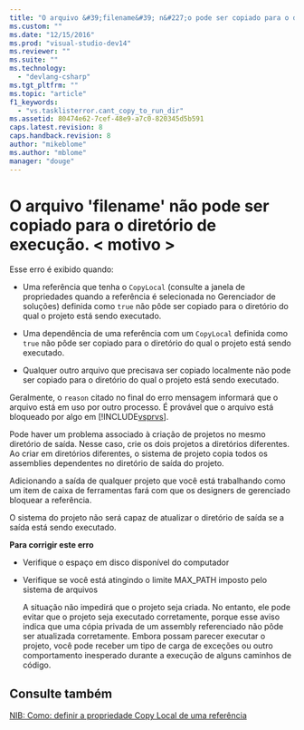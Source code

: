 ```yaml
---
title: "O arquivo &#39;filename&#39; n&#227;o pode ser copiado para o diret&#243;rio de execu&#231;&#227;o. &lt; motivo &gt; | Microsoft Docs"
ms.custom: ""
ms.date: "12/15/2016"
ms.prod: "visual-studio-dev14"
ms.reviewer: ""
ms.suite: ""
ms.technology: 
  - "devlang-csharp"
ms.tgt_pltfrm: ""
ms.topic: "article"
f1_keywords: 
  - "vs.tasklisterror.cant_copy_to_run_dir"
ms.assetid: 80474e62-7cef-48e9-a7c0-820345d5b591
caps.latest.revision: 8
caps.handback.revision: 8
author: "mikeblome"
ms.author: "mblome"
manager: "douge"
---
```

# O arquivo &#39;filename&#39; n&#227;o pode ser copiado para o diret&#243;rio de execu&#231;&#227;o. &lt; motivo &gt;
Esse erro é exibido quando:  
  
-   Uma referência que tenha o `CopyLocal` \(consulte a janela de propriedades quando a referência é selecionada no Gerenciador de soluções\) definida como `true` não pôde ser copiado para o diretório do qual o projeto está sendo executado.  
  
-   Uma dependência de uma referência com um `CopyLocal` definida como `true` não pôde ser copiado para o diretório do qual o projeto está sendo executado.  
  
-   Qualquer outro arquivo que precisava ser copiado localmente não pode ser copiado para o diretório do qual o projeto está sendo executado.  
  
 Geralmente, o `reason` citado no final do erro mensagem informará que o arquivo está em uso por outro processo. É provável que o arquivo está bloqueado por algo em [!INCLUDE[vsprvs](../code-quality/includes/vsprvs_md.md)].  
  
 Pode haver um problema associado à criação de projetos no mesmo diretório de saída. Nesse caso, crie os dois projetos a diretórios diferentes. Ao criar em diretórios diferentes, o sistema de projeto copia todos os assemblies dependentes no diretório de saída do projeto.  
  
 Adicionando a saída de qualquer projeto que você está trabalhando como um item de caixa de ferramentas fará com que os designers de gerenciado bloquear a referência.  
  
 O sistema do projeto não será capaz de atualizar o diretório de saída se a saída está sendo executado.  
  
 **Para corrigir este erro**  
  
-   Verifique o espaço em disco disponível do computador  
  
-   Verifique se você está atingindo o limite MAX\_PATH imposto pelo sistema de arquivos  
  
     A situação não impedirá que o projeto seja criada. No entanto, ele pode evitar que o projeto seja executado corretamente, porque esse aviso indica que uma cópia privada de um assembly referenciado não pôde ser atualizada corretamente. Embora possam parecer executar o projeto, você pode receber um tipo de carga de exceções ou outro comportamento inesperado durante a execução de alguns caminhos de código.  
  
## Consulte também  
 [NIB: Como: definir a propriedade Copy Local de uma referência](http://msdn.microsoft.com/pt-br/dfe2ba13-f27f-4356-a481-ea67d5acacbd)